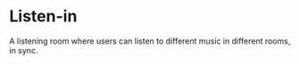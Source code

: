 # Listen-in
A listening room where users can listen to different music in different rooms, in sync.
